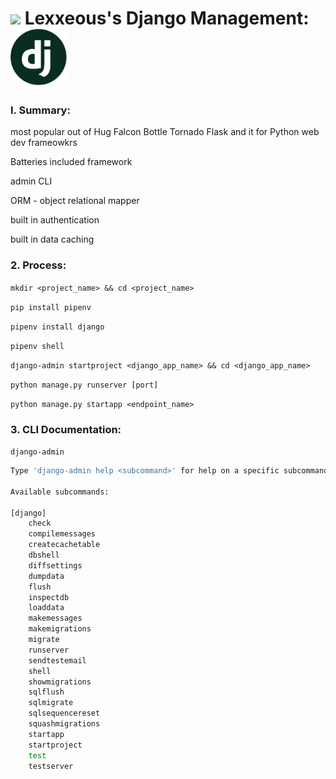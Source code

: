 <!-- Django Management.md -->

# <img src="../../.pics/Lexxeous/lexx_headshot_clear.png" width="90px"/> Lexxeous's Django Management: <img src="../../.pics/Python/Django/django_logo.png" width="90px"/>

### I. Summary:

most popular out of Hug Falcon Bottle Tornado Flask and it for Python web dev frameowkrs

Batteries included framework

admin CLI

ORM - object relational mapper

built in authentication

built in data caching

### 2. Process:

`mkdir <project_name> && cd <project_name>`

`pip install pipenv` <!-- installs virtual python environment and provides `Pipfile` and `Pipfile.lock` -->

`pipenv install django` <!-- creates default django application framework -->

`pipenv shell` <!-- launch pipenv virtual environment shell to interact with django application -->

`django-admin startproject <django_app_name> && cd <django_app_name>`

`python manage.py runserver [port]` <!-- starts django app server (on port 8000 by default) -->

`python manage.py startapp <endpoint_name>`

### 3. CLI Documentation:

`django-admin`
```bash
Type 'django-admin help <subcommand>' for help on a specific subcommand.

Available subcommands:

[django]
    check
    compilemessages
    createcachetable
    dbshell
    diffsettings
    dumpdata
    flush
    inspectdb
    loaddata
    makemessages
    makemigrations
    migrate
    runserver
    sendtestemail
    shell
    showmigrations
    sqlflush
    sqlmigrate
    sqlsequencereset
    squashmigrations
    startapp
    startproject
    test
    testserver
```
